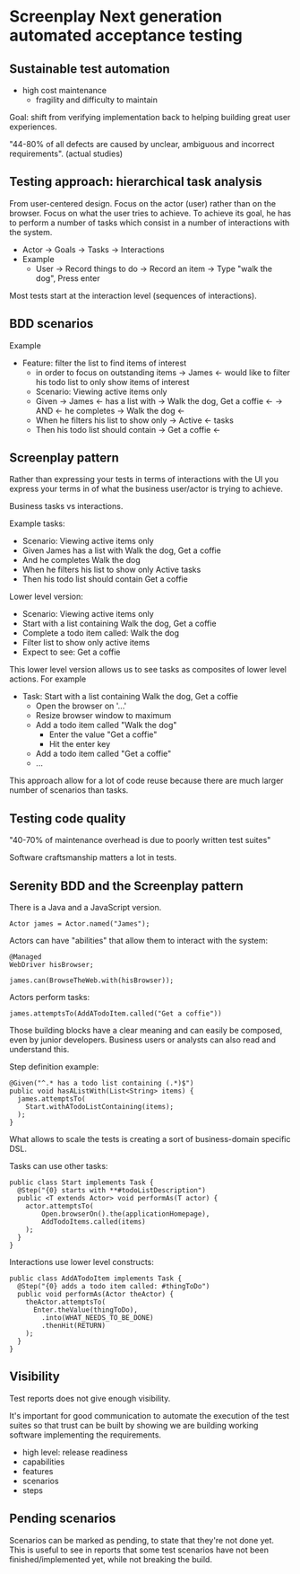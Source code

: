 # Screenplay Next generation automated acceptance testing

## Sustainable test automation
* high cost maintenance
  * fragility and difficulty to maintain

Goal: shift from verifying implementation back to helping building great user experiences.

"44-80% of all defects are caused by unclear, ambiguous and incorrect requirements". (actual studies)

## Testing approach: hierarchical task analysis
From user-centered design. Focus on the actor (user) rather than on the browser.
Focus on what the user tries to achieve. To achieve its goal, he has to perform a number of tasks which consist in a number of interactions with the system.

* Actor -> Goals -> Tasks -> Interactions
* Example
  * User -> Record things to do -> Record an item -> Type "walk the dog", Press enter

Most tests start at the interaction level (sequences of interactions).

## BDD scenarios
Example
* Feature: filter the list to find items of interest
  * in order to focus on outstanding items -> James <- would like to filter his todo list to only show items of interest
  * Scenario: Viewing active items only
  * Given -> James <- has a list with -> Walk the dog, Get a coffie <- -> AND <- he completes -> Walk the dog <-
  * When he filters his list to show only -> Active <- tasks
  * Then his todo list should contain -> Get a coffie <-

## Screenplay pattern
Rather than expressing your tests in terms of interactions with the UI you express your terms in of what the business user/actor is trying to achieve.

Business tasks vs interactions.

Example tasks:
* Scenario: Viewing active items only
* Given James has a list with Walk the dog, Get a coffie
* And he completes Walk the dog
* When he filters his list to show only Active tasks
* Then his todo list should contain Get a coffie

Lower level version:
* Scenario: Viewing active items only
* Start with a list containing Walk the dog, Get a coffie
* Complete a todo item called: Walk the dog
* Filter list to show only active items
* Expect to see: Get a coffie

This lower level version allows us to see tasks as composites of lower level actions. For example
* Task: Start with a list containing Walk the dog, Get a coffie
  * Open the browser on '...'
  * Resize browser window to maximum
  * Add a todo item called "Walk the dog"
    * Enter the value "Get a coffie"
    * Hit the enter key
  * Add a todo item called "Get a coffie"
  * ...

This approach allow for a lot of code reuse because there are much larger number of scenarios than tasks.

## Testing code quality
"40-70% of maintenance overhead is due to poorly written test suites"

Software craftsmanship matters a lot in tests.

## Serenity BDD and the Screenplay pattern
There is a Java and a JavaScript version.

```
Actor james = Actor.named("James");
```

Actors can have "abilities" that allow them to interact with the system:

```
@Managed
WebDriver hisBrowser;

james.can(BrowseTheWeb.with(hisBrowser));
```

Actors perform tasks:
```
james.attemptsTo(AddATodoItem.called("Get a coffie"))
```

Those building blocks have a clear meaning and can easily be composed, even by junior developers. Business users or analysts can also read and understand this.

Step definition example:
```
@Given("^.* has a todo list containing (.*)$")
public void hasAListWith(List<String> items) {
  james.attemptsTo(
    Start.withATodoListContaining(items);
  );
}
```

What allows to scale the tests is creating a sort of business-domain specific DSL.

Tasks can use other tasks:
```
public class Start implements Task {
  @Step("{0} starts with **#todoListDescription")
  public <T extends Actor> void performAs(T actor) {
    actor.attemptsTo(
        Open.browserOn().the(applicationHomepage),
        AddTodoItems.called(items)
    );
  }
}
```

Interactions use lower level constructs:
```
public class AddATodoItem implements Task {
  @Step("{0} adds a todo item called: #thingToDo")
  public void performAs(Actor theActor) {
    theActor.attemptsTo(
      Enter.theValue(thingToDo),
        .into(WHAT_NEEDS_TO_BE_DONE)
        .thenHit(RETURN)
    );
  }
}
```

## Visibility
Test reports does not give enough visibility.

It's important for good communication to automate the execution of the test suites so that trust can be built by showing we are building working software implementing the requirements.

* high level: release readiness
* capabilities
* features
* scenarios
* steps

## Pending scenarios
Scenarios can be marked as pending, to state that they're not done yet. This is useful to see in reports that some test scenarios have not been finished/implemented yet, while not breaking the build.
